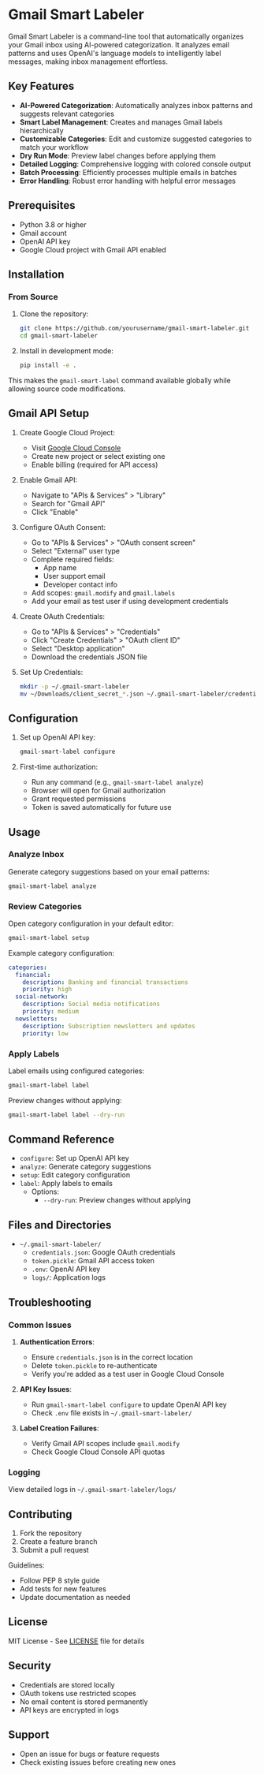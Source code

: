 # Gmail Smart Labeler

Gmail Smart Labeler is a command-line tool that automatically organizes your Gmail inbox using AI-powered categorization. It analyzes email patterns and uses OpenAI's language models to intelligently label messages, making inbox management effortless.

## Key Features

- **AI-Powered Categorization**: Automatically analyzes inbox patterns and suggests relevant categories
- **Smart Label Management**: Creates and manages Gmail labels hierarchically
- **Customizable Categories**: Edit and customize suggested categories to match your workflow
- **Dry Run Mode**: Preview label changes before applying them
- **Detailed Logging**: Comprehensive logging with colored console output
- **Batch Processing**: Efficiently processes multiple emails in batches
- **Error Handling**: Robust error handling with helpful error messages

## Prerequisites

- Python 3.8 or higher
- Gmail account
- OpenAI API key
- Google Cloud project with Gmail API enabled

## Installation

### From Source

1. Clone the repository:
   ```bash
   git clone https://github.com/yourusername/gmail-smart-labeler.git
   cd gmail-smart-labeler
   ```

2. Install in development mode:
   ```bash
   pip install -e .
   ```

This makes the `gmail-smart-label` command available globally while allowing source code modifications.

## Gmail API Setup

1. Create Google Cloud Project:
   - Visit [Google Cloud Console](https://console.cloud.google.com/)
   - Create new project or select existing one
   - Enable billing (required for API access)

2. Enable Gmail API:
   - Navigate to "APIs & Services" > "Library"
   - Search for "Gmail API"
   - Click "Enable"

3. Configure OAuth Consent:
   - Go to "APIs & Services" > "OAuth consent screen"
   - Select "External" user type
   - Complete required fields:
     - App name
     - User support email
     - Developer contact info
   - Add scopes: `gmail.modify` and `gmail.labels`
   - Add your email as test user if using development credentials

4. Create OAuth Credentials:
   - Go to "APIs & Services" > "Credentials"
   - Click "Create Credentials" > "OAuth client ID"
   - Select "Desktop application"
   - Download the credentials JSON file

5. Set Up Credentials:
   ```bash
   mkdir -p ~/.gmail-smart-labeler
   mv ~/Downloads/client_secret_*.json ~/.gmail-smart-labeler/credentials.json
   ```

## Configuration

1. Set up OpenAI API key:
   ```bash
   gmail-smart-label configure
   ```

2. First-time authorization:
   - Run any command (e.g., `gmail-smart-label analyze`)
   - Browser will open for Gmail authorization
   - Grant requested permissions
   - Token is saved automatically for future use

## Usage

### Analyze Inbox

Generate category suggestions based on your email patterns:
```bash
gmail-smart-label analyze
```

### Review Categories

Open category configuration in your default editor:
```bash
gmail-smart-label setup
```

Example category configuration:
```yaml
categories:
  financial:
    description: Banking and financial transactions
    priority: high
  social-network:
    description: Social media notifications
    priority: medium
  newsletters:
    description: Subscription newsletters and updates
    priority: low
```

### Apply Labels

Label emails using configured categories:
```bash
gmail-smart-label label
```

Preview changes without applying:
```bash
gmail-smart-label label --dry-run
```

## Command Reference

- `configure`: Set up OpenAI API key
- `analyze`: Generate category suggestions
- `setup`: Edit category configuration
- `label`: Apply labels to emails
  - Options:
    - `--dry-run`: Preview changes without applying

## Files and Directories

- `~/.gmail-smart-labeler/`
  - `credentials.json`: Google OAuth credentials
  - `token.pickle`: Gmail API access token
  - `.env`: OpenAI API key
  - `logs/`: Application logs

## Troubleshooting

### Common Issues

1. **Authentication Errors**:
   - Ensure `credentials.json` is in the correct location
   - Delete `token.pickle` to re-authenticate
   - Verify you're added as a test user in Google Cloud Console

2. **API Key Issues**:
   - Run `gmail-smart-label configure` to update OpenAI API key
   - Check `.env` file exists in `~/.gmail-smart-labeler/`

3. **Label Creation Failures**:
   - Verify Gmail API scopes include `gmail.modify`
   - Check Google Cloud Console API quotas

### Logging

View detailed logs in `~/.gmail-smart-labeler/logs/`

## Contributing

1. Fork the repository
2. Create a feature branch
3. Submit a pull request

Guidelines:
- Follow PEP 8 style guide
- Add tests for new features
- Update documentation as needed

## License

MIT License - See [LICENSE](LICENSE) file for details

## Security

- Credentials are stored locally
- OAuth tokens use restricted scopes
- No email content is stored permanently
- API keys are encrypted in logs

## Support

- Open an issue for bugs or feature requests
- Check existing issues before creating new ones